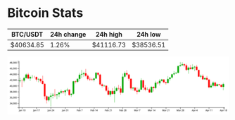 # Bitcoin Stats

BTC/USDT|24h change|24h high|24h low|
|---|---|---|---|
|$40634.85|1.26%|$41116.73|$38536.51|

<img src="./chart.svg">
